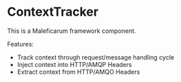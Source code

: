 # ContextTracker

This is a Maleficarum framework component. 

Features:
- Track context through request/message handling cycle
- Inject context into HTTP/AMQP Headers 
- Extract context from HTTP/AMQO Headers

